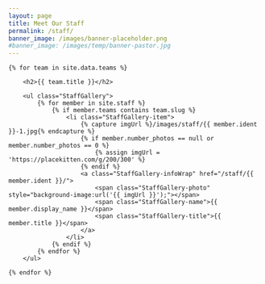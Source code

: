 ```yaml
---
layout: page
title: Meet Our Staff
permalink: /staff/
banner_image: /images/banner-placeholder.png
#banner_image: /images/temp/banner-pastor.jpg
---
```


<div class="Container">
    
    {% for team in site.data.teams %}
    
        <h2>{{ team.title }}</h2>
        
        <ul class="StaffGallery">
            {% for member in site.staff %}
                {% if member.teams contains team.slug %}
                    <li class="StaffGallery-item">
                        {% capture imgUrl %}/images/staff/{{ member.ident }}-1.jpg{% endcapture %}
                        {% if member.number_photos == null or member.number_photos == 0 %}
                            {% assign imgUrl = 'https://placekitten.com/g/200/300' %}
                        {% endif %}
                        <a class="StaffGallery-infoWrap" href="/staff/{{ member.ident }}/">
                            <span class="StaffGallery-photo" style="background-image:url('{{ imgUrl }}');"></span>
                            <span class="StaffGallery-name">{{ member.display_name }}</span>
                            <span class="StaffGallery-title">{{ member.title }}</span>
                        </a>
                    </li>
                {% endif %}
            {% endfor %}
        </ul>
    
    {% endfor %}

</div>